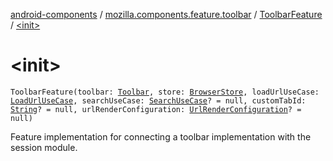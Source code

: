 [android-components](../../index.md) / [mozilla.components.feature.toolbar](../index.md) / [ToolbarFeature](index.md) / [&lt;init&gt;](./-init-.md)

# &lt;init&gt;

`ToolbarFeature(toolbar: `[`Toolbar`](../../mozilla.components.concept.toolbar/-toolbar/index.md)`, store: `[`BrowserStore`](../../mozilla.components.browser.state.store/-browser-store/index.md)`, loadUrlUseCase: `[`LoadUrlUseCase`](../../mozilla.components.feature.session/-session-use-cases/-load-url-use-case/index.md)`, searchUseCase: `[`SearchUseCase`](../-search-use-case.md)`? = null, customTabId: `[`String`](https://kotlinlang.org/api/latest/jvm/stdlib/kotlin/-string/index.html)`? = null, urlRenderConfiguration: `[`UrlRenderConfiguration`](-url-render-configuration/index.md)`? = null)`

Feature implementation for connecting a toolbar implementation with the session module.

